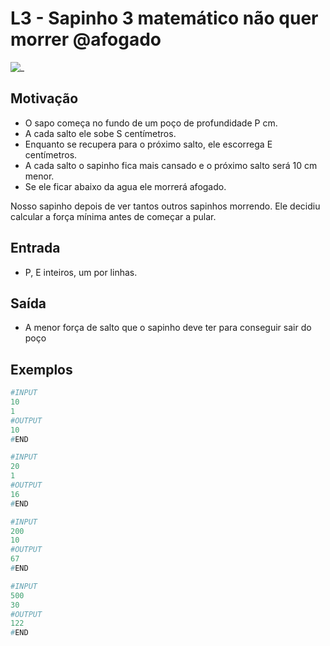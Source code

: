 # L3 - Sapinho 3 matemático não quer morrer @afogado

![_](cover.jpg)

## Motivação

- O sapo começa no fundo de um poço de profundidade P cm.
- A cada salto ele sobe S centímetros.
- Enquanto se recupera para o próximo salto, ele escorrega E centímetros.
- A cada salto o sapinho fica mais cansado e o próximo salto será 10 cm menor.
- Se ele ficar abaixo da agua ele morrerá afogado.

Nosso sapinho depois de ver tantos outros sapinhos morrendo. Ele decidiu calcular a força mínima antes de começar  a pular.  

## Entrada

- P, E inteiros, um por linhas.  

## Saída

- A menor força de salto que o sapinho deve ter para conseguir sair do poço  

## Exemplos

``` py
#INPUT
10
1
#OUTPUT
10
#END

#INPUT
20
1
#OUTPUT
16
#END

#INPUT
200
10
#OUTPUT
67
#END

#INPUT
500
30
#OUTPUT
122
#END
```

